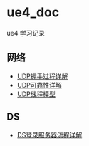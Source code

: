 # ue4_doc
ue4 学习记录
## 网络
* [UDP握手过程详解](https://github.com/qqwx1986/ue4_doc/blob/master/UDP%E6%8F%A1%E6%89%8B%E8%BF%87%E7%A8%8B%E8%AF%A6%E8%A7%A3.md)
* [UDP可靠性详解](https://github.com/qqwx1986/ue4_doc/blob/master/UDP%E5%8F%AF%E9%9D%A0%E6%80%A7%E8%AF%A6%E8%A7%A3.md)
* [UDP线程模型](https://github.com/qqwx1986/ue4_doc/blob/master/UDP%E7%BA%BF%E7%A8%8B%E6%A8%A1%E5%9E%8B.md)

## DS
* [DS登录服务器流程详解](https://github.com/qqwx1986/ue4_doc/blob/master/UE4%E7%99%BB%E5%BD%95%E6%9C%8D%E5%8A%A1%E5%99%A8%E6%B5%81%E7%A8%8B%E8%AF%A6%E8%A7%A3.md)
